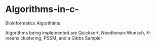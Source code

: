 # Algorithms-in-c-
Bioinformatics Algorithims

Algorithms being implemented are Quicksort, Needleman-Wunsch, K-means clustering, PSSM, and a Gibbs Sampler
